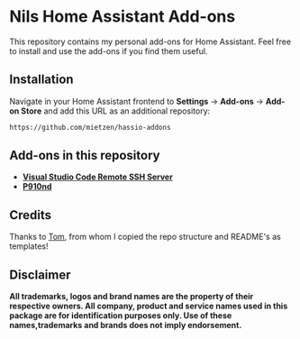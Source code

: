 # Nils Home Assistant Add-ons

This repository contains my personal add-ons for Home Assistant. Feel free to install and use the add-ons if you find them useful.

## Installation

Navigate in your Home Assistant frontend to **Settings** -> **Add-ons** -> **Add-on Store** and add this URL as an additional repository:
```txt
https://github.com/mietzen/hassio-addons
```

## Add-ons in this repository
 - **[Visual Studio Code Remote SSH Server](https://github.com/mietzen/hassio-addons/tree/main/vscode-remote-ssh)**
 - **[P910nd](https://github.com/mietzen/hassio-addons/tree/main/p910nd)**

## Credits
Thanks to [Tom](https://github.com/thomasmauerer), from whom I copied the repo structure and README's as templates!

## Disclaimer

**All trademarks, logos and brand names are the property of their respective owners. All company, product and service names used in this package are for identification purposes only. Use of these names,trademarks and brands does not imply endorsement.**
